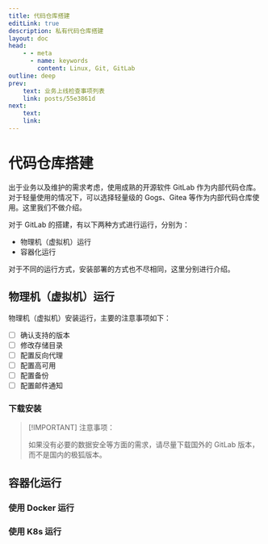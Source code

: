 ```yaml
---
title: 代码仓库搭建
editLink: true
description: 私有代码仓库搭建
layout: doc
head:
    - - meta
      - name: keywords
        content: Linux, Git, GitLab
outline: deep
prev:
    text: 业务上线检查事项列表
    link: posts/55e3861d
next:
    text:
    link:
---
```


# 代码仓库搭建

出于业务以及维护的需求考虑，使用成熟的开源软件 GitLab 作为内部代码仓库。对于轻量使用的情况下，可以选择轻量级的 Gogs、Gitea 等作为内部代码仓库使用。这里我们不做介绍。

对于 GitLab 的搭建，有以下两种方式进行运行，分别为：

- 物理机（虚拟机）运行
- 容器化运行

对于不同的运行方式，安装部署的方式也不尽相同，这里分别进行介绍。

## 物理机（虚拟机）运行

物理机（虚拟机）安装运行，主要的注意事项如下：

- [ ] 确认支持的版本
- [ ] 修改存储目录
- [ ] 配置反向代理
- [ ] 配置高可用
- [ ] 配置备份
- [ ] 配置邮件通知

### 下载安装

> [!IMPORTANT] 注意事项：
> 
> 如果没有必要的数据安全等方面的需求，请尽量下载国外的 GitLab 版本，而不是国内的极狐版本。

## 容器化运行

### 使用 Docker 运行

### 使用 K8s 运行